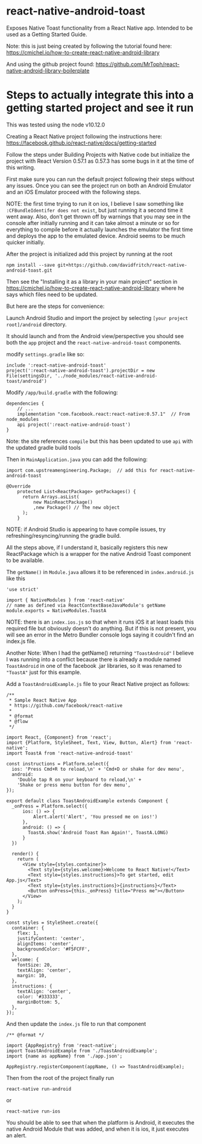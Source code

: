 # react-native-android-toast
Exposes Native Toast functionality from a React Native app.  Intended to be used as a Getting Started Guide.

Note: this is just being created by following the tutorial found here: https://cmichel.io/how-to-create-react-native-android-library

And using the github project found:
https://github.com/MrToph/react-native-android-library-boilerplate

# Steps to actually integrate this into a getting started project and see it run

This was tested using the node v10.12.0

Creating a React Native project following the instructions here:
https://facebook.github.io/react-native/docs/getting-started

Follow the steps under Building Projects with Native code but initialize the project with React Version 0.57.1 as 0.57.3 has some bugs in it at the time of this writing.

First make sure you can run the default project following their steps without any issues.  Once you can see the project run on both an Android Emulator and an iOS Emulator proceed with the following steps.

NOTE: the first time trying to run it on ios, I believe I saw something like `:CFBundleIdentifer does not exist`, but just running it a second time it went away.  Also, don't get thrown off by warnings that you may see in the console after initially running and it can take almost a minute or so for everything to compile before it actually launches the emulator the first time and deploys the app to the emulated device.  Android seems to be much quicker initially.


After the project is initialized add this project by running at the root

```
npm install --save git+https://github.com/davidfritch/react-native-android-toast.git
```

Then see the "Installing it as a library in your main project" section in https://cmichel.io/how-to-create-react-native-android-library where he says which files need to be updated.

But here are the steps for convenience:

Launch Android Studio and import the project by selecting `[your project root]/android` directory.

It should launch and from the Android view/perspective you should see both the `app` project and the `react-native-android-toast` components.

modify `settings.gradle` like so:

```
include ':react-native-android-toast'
project(':react-native-android-toast').projectDir = new File(settingsDir, '../node_modules/react-native-android-toast/android')
```

Modify `/app/build.gradle` with the following:

```
dependencies {
    // ...
    implementation "com.facebook.react:react-native:0.57.1"  // From node_modules
    api project(':react-native-android-toast')
}
```

Note: the site references `compile` but this has been updated to use `api` with the updated gradle build tools

Then in `MainApplication.java` you can add the following:

```
import com.upstreamengineering.Package;  // add this for react-native-android-toast
```

```
@Override
    protected List<ReactPackage> getPackages() {
      return Arrays.asList(
          new MainReactPackage()
          ,new Package() // The new object
      );
    }
```

NOTE: if Android Studio is appearing to have compile issues, try refreshing/resyncing/running the gradle build.

All the steps above, if I understand it, basically registers this new ReactPackage which is a wrapper for the native Android Toast component to be available.  

The `getName()` in `Module.java` allows it to be referenced in `index.android.js` like this

```
'use strict'

import { NativeModules } from 'react-native'
// name as defined via ReactContextBaseJavaModule's getName
module.exports = NativeModules.ToastA
```

NOTE: there is an `index.ios.js` so that when it runs iOS it at least loads this required file but obviously doesn't do anything.  But if this is not present, you will see an error in the Metro Bundler console logs saying it couldn't find an index.js file.

Another Note: When I had the getName() returning `"ToastAndroid"` I believe I was running into a conflict because there is already a module named `ToastAndroid` in one of the facebook .jar libraries, so it was renamed to `"ToastA"` just for this example.

Add a `ToastAndroidExample.js` file to your React Native project as follows:

```
/**
 * Sample React Native App
 * https://github.com/facebook/react-native
 *
 * @format
 * @flow
 */

import React, {Component} from 'react';
import {Platform, StyleSheet, Text, View, Button, Alert} from 'react-native';
import ToastA from 'react-native-android-toast'

const instructions = Platform.select({
  ios: 'Press Cmd+R to reload,\n' + 'Cmd+D or shake for dev menu',
  android:
    'Double tap R on your keyboard to reload,\n' +
    'Shake or press menu button for dev menu',
});

export default class ToastAndroidExample extends Component {
  _onPress = Platform.select({
      ios: () => {
          Alert.alert('Alert', 'You pressed me on ios!')
      },
      android: () => {
        ToastA.show('Android Toast Ran Again!', ToastA.LONG)
      }
  })

  render() {
    return (
      <View style={styles.container}>
        <Text style={styles.welcome}>Welcome to React Native!</Text>
        <Text style={styles.instructions}>To get started, edit App.js</Text>
        <Text style={styles.instructions}>{instructions}</Text>
        <Button onPress={this._onPress} title="Press me"></Button>
      </View>
    );
  }
}

const styles = StyleSheet.create({
  container: {
    flex: 1,
    justifyContent: 'center',
    alignItems: 'center',
    backgroundColor: '#F5FCFF',
  },
  welcome: {
    fontSize: 20,
    textAlign: 'center',
    margin: 10,
  },
  instructions: {
    textAlign: 'center',
    color: '#333333',
    marginBottom: 5,
  },
});
```

And then update the `index.js` file to run that component

```
/** @format */

import {AppRegistry} from 'react-native';
import ToastAndroidExample from './ToastAndroidExample';
import {name as appName} from './app.json';

AppRegistry.registerComponent(appName, () => ToastAndroidExample);
```

Then from the root of the project finally run

```
react-native run-android
```
or
```
react-native run-ios
```

You should be able to see that when the platform is Android, it executes the native Android Module that was added, and when it is ios, it just executes an alert.
